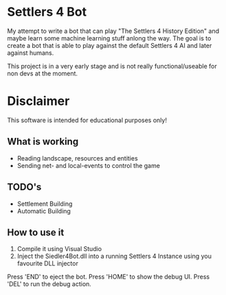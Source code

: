 # Settlers 4 Bot

My attempt to write a bot that can play "The Settlers 4 History Edition" and maybe learn some machine learning stuff anlong the way.
The goal is to create a bot that is able to play against the default Settlers 4 AI and later against humans. 

This project is in a very early stage and is not really functional/useable for non devs at the moment.

# Disclaimer

This software is intended for educational purposes only!

## What is working

* Reading landscape, resources and entities
* Sending net- and local-events to control the game

## TODO's

* Settlement Building
* Automatic Building

## How to use it

1. Compile it using Visual Studio
2. Inject the Siedler4Bot.dll into a running Settlers 4 Instance using you favourite DLL injector

Press 'END' to eject the bot.
Press 'HOME' to show the debug UI.
Press 'DEL' to run the debug action.
